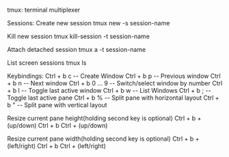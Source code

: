 tmux: terminal multiplexer

Sessions:
  Create new session
      tmux new -s session-name

  Kill new session
      tmux kill-session -t session-name

  Attach detached session
      tmux a -t session-name

  List screen sessions
      tmux ls

Keybindings:
  Ctrl + b c -- Create Window
  Ctrl + b p -- Previous window
  Ctrl + b n -- Next window
  Ctrl + b 0 ... 9 -- Switch/select window by number
  Ctrl + b l -- Toggle last active window
  Ctrl + b w -- List Windows
  Ctrl + b ; -- Toggle last active pane
  Ctrl + b % -- Split pane with horizontal layout
  Ctrl + b " -- Split pane with vertical layout

  Resize current pane height(holding second key is optional)
    Ctrl + b + (up/down)
    Ctrl + b Ctrl + (up/down)

  Resize current pane width(holding second key is optional)
    Ctrl + b + (left/right)
    Ctrl + b Ctrl + (left/right)
